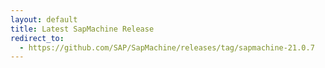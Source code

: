 ```yaml
---
layout: default
title: Latest SapMachine Release
redirect_to:
  - https://github.com/SAP/SapMachine/releases/tag/sapmachine-21.0.7
---
```

